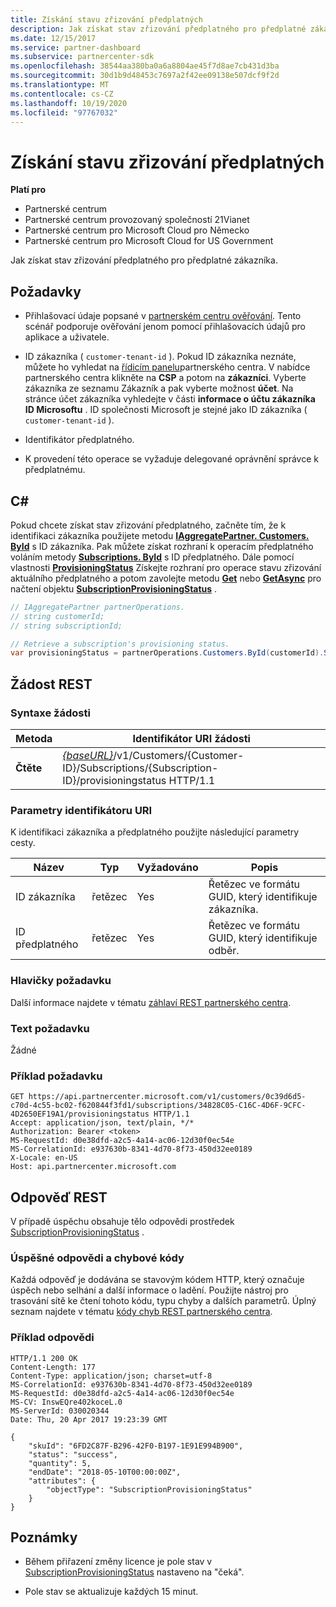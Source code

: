 ```yaml
---
title: Získání stavu zřizování předplatných
description: Jak získat stav zřizování předplatného pro předplatné zákazníka.
ms.date: 12/15/2017
ms.service: partner-dashboard
ms.subservice: partnercenter-sdk
ms.openlocfilehash: 38544aa380ba0a6a8804ae45f7d8ae7cb431d3ba
ms.sourcegitcommit: 30d1b9d48453c7697a2f42ee09138e507dcf9f2d
ms.translationtype: MT
ms.contentlocale: cs-CZ
ms.lasthandoff: 10/19/2020
ms.locfileid: "97767032"
---
```

# <a name="get-subscription-provisioning-status"></a>Získání stavu zřizování předplatných

**Platí pro**

- Partnerské centrum
- Partnerské centrum provozovaný společností 21Vianet
- Partnerské centrum pro Microsoft Cloud pro Německo
- Partnerské centrum pro Microsoft Cloud for US Government

Jak získat stav zřizování předplatného pro předplatné zákazníka.

## <a name="prerequisites"></a>Požadavky

- Přihlašovací údaje popsané v [partnerském centru ověřování](partner-center-authentication.md). Tento scénář podporuje ověřování jenom pomocí přihlašovacích údajů pro aplikace a uživatele.

- ID zákazníka ( `customer-tenant-id` ). Pokud ID zákazníka neznáte, můžete ho vyhledat na [řídicím panelu](https://partner.microsoft.com/dashboard)partnerského centra. V nabídce partnerského centra klikněte na **CSP** a potom na **zákazníci**. Vyberte zákazníka ze seznamu Zákazník a pak vyberte možnost **účet**. Na stránce účet zákazníka vyhledejte v části **informace o účtu zákazníka** **ID Microsoftu** . ID společnosti Microsoft je stejné jako ID zákazníka ( `customer-tenant-id` ).

- Identifikátor předplatného.

- K provedení této operace se vyžaduje delegované oprávnění správce k předplatnému.

## <a name="c"></a>C\#

Pokud chcete získat stav zřizování předplatného, začněte tím, že k identifikaci zákazníka použijete metodu [**IAggregatePartner. Customers. ById**](/dotnet/api/microsoft.store.partnercenter.customers.icustomercollection.byid) s ID zákazníka. Pak můžete získat rozhraní k operacím předplatného voláním metody [**Subscriptions. ById**](/dotnet/api/microsoft.store.partnercenter.customerusers.icustomerusercollection.byid) s ID předplatného. Dále pomocí vlastnosti [**ProvisioningStatus**](/dotnet/api/microsoft.store.partnercenter.subscriptions.isubscription.provisioningstatus) Získejte rozhraní pro operace stavu zřizování aktuálního předplatného a potom zavolejte metodu [**Get**](/dotnet/api/microsoft.store.partnercenter.subscriptions.isubscriptionprovisioningstatus.get) nebo [**GetAsync**](/dotnet/api/microsoft.store.partnercenter.subscriptions.isubscriptionprovisioningstatus.getasync) pro načtení objektu [**SubscriptionProvisioningStatus**](/dotnet/api/microsoft.store.partnercenter.models.subscriptions.subscriptionprovisioningstatus) .

``` csharp
// IAggregatePartner partnerOperations.
// string customerId;
// string subscriptionId;

// Retrieve a subscription's provisioning status.
var provisioningStatus = partnerOperations.Customers.ById(customerId).Subscriptions.ById(subscriptionID).ProvisioningStatus.Get();
```

## <a name="rest-request"></a>Žádost REST

### <a name="request-syntax"></a>Syntaxe žádosti

| Metoda  | Identifikátor URI žádosti                                                                                                                        |
|---------|------------------------------------------------------------------------------------------------------------------------------------|
| **Čtěte** | [*{baseURL}*](partner-center-rest-urls.md)/v1/Customers/{Customer-ID}/Subscriptions/{Subscription-ID}/provisioningstatus HTTP/1.1 |

### <a name="uri-parameters"></a>Parametry identifikátoru URI

K identifikaci zákazníka a předplatného použijte následující parametry cesty.

| Název            | Typ   | Vyžadováno | Popis                                               |
|-----------------|--------|----------|-----------------------------------------------------------|
| ID zákazníka     | řetězec | Yes      | Řetězec ve formátu GUID, který identifikuje zákazníka.     |
| ID předplatného | řetězec | Yes      | Řetězec ve formátu GUID, který identifikuje odběr. |

### <a name="request-headers"></a>Hlavičky požadavku

Další informace najdete v tématu [záhlaví REST partnerského centra](headers.md).

### <a name="request-body"></a>Text požadavku

Žádné

### <a name="request-example"></a>Příklad požadavku

```http
GET https://api.partnercenter.microsoft.com/v1/customers/0c39d6d5-c70d-4c55-bc02-f620844f3fd1/subscriptions/34828C05-C16C-4D6F-9CFC-4D2650EF19A1/provisioningstatus HTTP/1.1
Accept: application/json, text/plain, */*
Authorization: Bearer <token>
MS-RequestId: d0e38dfd-a2c5-4a14-ac06-12d30f0ec54e
MS-CorrelationId: e937630b-8341-4d70-8f73-450d32ee0189
X-Locale: en-US
Host: api.partnercenter.microsoft.com
```

## <a name="rest-response"></a>Odpověď REST

V případě úspěchu obsahuje tělo odpovědi prostředek [SubscriptionProvisioningStatus](subscription-resources.md#subscriptionprovisioningstatus) .

### <a name="response-success-and-error-codes"></a>Úspěšné odpovědi a chybové kódy

Každá odpověď je dodávána se stavovým kódem HTTP, který označuje úspěch nebo selhání a další informace o ladění. Použijte nástroj pro trasování sítě ke čtení tohoto kódu, typu chyby a dalších parametrů. Úplný seznam najdete v tématu [kódy chyb REST partnerského centra](error-codes.md).

### <a name="response-example"></a>Příklad odpovědi

```http
HTTP/1.1 200 OK
Content-Length: 177
Content-Type: application/json; charset=utf-8
MS-CorrelationId: e937630b-8341-4d70-8f73-450d32ee0189
MS-RequestId: d0e38dfd-a2c5-4a14-ac06-12d30f0ec54e
MS-CV: InswEQre402koceL.0
MS-ServerId: 030020344
Date: Thu, 20 Apr 2017 19:23:39 GMT

{
    "skuId": "6FD2C87F-B296-42F0-B197-1E91E994B900",
    "status": "success",
    "quantity": 5,
    "endDate": "2018-05-10T00:00:00Z",
    "attributes": {
        "objectType": "SubscriptionProvisioningStatus"
    }
}
```

## <a name="remarks"></a>Poznámky

- Během přiřazení změny licence je pole stav v [SubscriptionProvisioningStatus](subscription-resources.md#subscriptionprovisioningstatus) nastaveno na "čeká".

- Pole stav se aktualizuje každých 15 minut.
